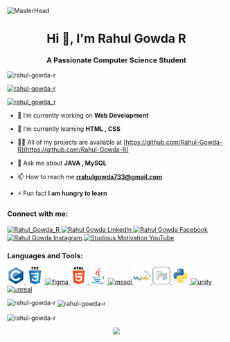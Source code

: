 ![MasterHead](https://images-wixmp-ed30a86b8c4ca887773594c2.wixmp.com/f/c83c004e-1370-4756-88e5-4071de797088/dgdq8br-09cc7ad6-a021-47a5-b0e0-917b12b0f7a7.gif?token=eyJ0eXAiOiJKV1QiLCJhbGciOiJIUzI1NiJ9.eyJzdWIiOiJ1cm46YXBwOjdlMGQxODg5ODIyNjQzNzNhNWYwZDQxNWVhMGQyNmUwIiwiaXNzIjoidXJuOmFwcDo3ZTBkMTg4OTgyMjY0MzczYTVmMGQ0MTVlYTBkMjZlMCIsIm9iaiI6W1t7InBhdGgiOiJcL2ZcL2M4M2MwMDRlLTEzNzAtNDc1Ni04OGU1LTQwNzFkZTc5NzA4OFwvZGdkcThici0wOWNjN2FkNi1hMDIxLTQ3YTUtYjBlMC05MTdiMTJiMGY3YTcuZ2lmIn1dXSwiYXVkIjpbInVybjpzZXJ2aWNlOmZpbGUuZG93bmxvYWQiXX0.tqRMtE-b2QiI2nnefNxSDMJvZCcYqFmq2ccg_Xfzqb8)

<h1 align="center">Hi 👋, I'm Rahul Gowda R</h1>
<h3 align="center">A Passionate Computer Science Student</h3>


<p align="left"> <img src="https://komarev.com/ghpvc/?username=rahul-gowda-r&label=Profile%20views&color=0e75b6&style=flat" alt="rahul-gowda-r" /> </p>

<p align="left"> <a href="https://github.com/ryo-ma/github-profile-trophy"><img src="https://github-profile-trophy.vercel.app/?username=rahul-gowda-r" alt="rahul-gowda-r" /></a> </p>

<p align="left"> <a href="https://twitter.com/rahul_gowda_r" target="blank"><img src="https://img.shields.io/twitter/follow/rahul_gowda_r?logo=twitter&style=for-the-badge" alt="rahul_gowda_r" /></a> </p>

- 🔭 I’m currently working on **Web Development**

- 🌱 I’m currently learning **HTML , CSS**

- 👨‍💻 All of my projects are available at [https://github.com/Rahul-Gowda-R](https://github.com/Rahul-Gowda-R)

- 💬 Ask me about **JAVA , MySQL**

- 📫 How to reach me **rrahulgowda733@gmail.com**

- ⚡ Fun fact **I am hungry to  learn**

<h3 align="left">Connect with me:</h3>
<p align="left">
  <a href="https://x.com/Rahul_Gowda_R" target="_blank">
    <img align="center" src="https://raw.githubusercontent.com/rahuldkjain/github-profile-readme-generator/master/src/images/icons/Social/twitter.svg" alt="Rahul_Gowda_R" height="30" width="40" />
  </a>
  <a href="https://www.linkedin.com/in/rahul-gowda-7a655225b/" target="_blank">
    <img align="center" src="https://raw.githubusercontent.com/rahuldkjain/github-profile-readme-generator/master/src/images/icons/Social/linked-in-alt.svg" alt="Rahul Gowda LinkedIn" height="30" width="40" />
  </a>
  <a href="https://www.facebook.com/profile.php?id=100024413312915" target="_blank">
    <img align="center" src="https://raw.githubusercontent.com/rahuldkjain/github-profile-readme-generator/master/src/images/icons/Social/facebook.svg" alt="Rahul Gowda Facebook" height="30" width="40" />
  </a>
  <a href="https://www.instagram.com/rahul_gowda_733/?hl=en" target="_blank">
    <img align="center" src="https://raw.githubusercontent.com/rahuldkjain/github-profile-readme-generator/master/src/images/icons/Social/instagram.svg" alt="Rahul Gowda Instagram" height="30" width="40" />
  </a>
  <a href="https://www.youtube.com/@studiousmotivation9544" target="_blank">
    <img align="center" src="https://raw.githubusercontent.com/rahuldkjain/github-profile-readme-generator/master/src/images/icons/Social/youtube.svg" alt="Studious Motivation YouTube" height="30" width="40" />
  </a>
</p>


<h3 align="left">Languages and Tools:</h3>
<p align="left"> <a href="https://www.cprogramming.com/" target="_blank" rel="noreferrer"> <img src="https://raw.githubusercontent.com/devicons/devicon/master/icons/c/c-original.svg" alt="c" width="40" height="40"/> </a> <a href="https://www.w3schools.com/css/" target="_blank" rel="noreferrer"> <img src="https://raw.githubusercontent.com/devicons/devicon/master/icons/css3/css3-original-wordmark.svg" alt="css3" width="40" height="40"/> </a> <a href="https://www.figma.com/" target="_blank" rel="noreferrer"> <img src="https://www.vectorlogo.zone/logos/figma/figma-icon.svg" alt="figma" width="40" height="40"/> </a> <a href="https://www.w3.org/html/" target="_blank" rel="noreferrer"> <img src="https://raw.githubusercontent.com/devicons/devicon/master/icons/html5/html5-original-wordmark.svg" alt="html5" width="40" height="40"/> </a> <a href="https://www.java.com" target="_blank" rel="noreferrer"> <img src="https://raw.githubusercontent.com/devicons/devicon/master/icons/java/java-original.svg" alt="java" width="40" height="40"/> </a> <a href="https://www.microsoft.com/en-us/sql-server" target="_blank" rel="noreferrer"> <img src="https://www.svgrepo.com/show/303229/microsoft-sql-server-logo.svg" alt="mssql" width="40" height="40"/> </a> <a href="https://www.mysql.com/" target="_blank" rel="noreferrer"> <img src="https://raw.githubusercontent.com/devicons/devicon/master/icons/mysql/mysql-original-wordmark.svg" alt="mysql" width="40" height="40"/> </a> <a href="https://www.photoshop.com/en" target="_blank" rel="noreferrer"> <img src="https://raw.githubusercontent.com/devicons/devicon/master/icons/photoshop/photoshop-line.svg" alt="photoshop" width="40" height="40"/> </a> <a href="https://www.python.org" target="_blank" rel="noreferrer"> <img src="https://raw.githubusercontent.com/devicons/devicon/master/icons/python/python-original.svg" alt="python" width="40" height="40"/> </a> <a href="https://unity.com/" target="_blank" rel="noreferrer"> <img src="https://www.vectorlogo.zone/logos/unity3d/unity3d-icon.svg" alt="unity" width="40" height="40"/> </a> <a href="https://unrealengine.com/" target="_blank" rel="noreferrer"> <img src="https://raw.githubusercontent.com/kenangundogan/fontisto/036b7eca71aab1bef8e6a0518f7329f13ed62f6b/icons/svg/brand/unreal-engine.svg" alt="unreal" width="40" height="40"/> </a> </p>

<p><img align="left" src="https://github-readme-stats.vercel.app/api/top-langs?username=rahul-gowda-r&show_icons=true&locale=en&layout=compact" alt="rahul-gowda-r" /></p>

<p>&nbsp;<img align="center" src="https://github-readme-stats.vercel.app/api?username=rahul-gowda-r&show_icons=true&locale=en" alt="rahul-gowda-r" /></p>

<p><img align="center" src="https://github-readme-streak-stats.herokuapp.com/?user=rahul-gowda-r&" alt="rahul-gowda-r" /></p>

<div align="center">
  <img src="https://profile-counter.glitch.me/ModhakNatesh/count.svg?"  />
</div>
